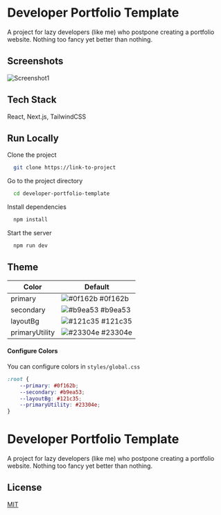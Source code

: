 # Developer Portfolio Template

A project for lazy developers (like me) who postpone creating a portfolio website. Nothing too fancy yet better than nothing.

## Screenshots

![Screenshot1](https://skytuna.s-ul.eu/ZbXEvR6R)

## Tech Stack

React, Next.js, TailwindCSS

## Run Locally

Clone the project

```bash
  git clone https://link-to-project
```

Go to the project directory

```bash
  cd developer-portfolio-template
```

Install dependencies

```bash
  npm install
```

Start the server

```bash
  npm run dev
```

## Theme

| Color          | Default                                                              |
| -------------- | -------------------------------------------------------------------- |
| primary        | ![#0f162b](https://via.placeholder.com/15/0f162b/0f162b.png) #0f162b |
| secondary      | ![#b9ea53](https://via.placeholder.com/15/b9ea53/b9ea53.png) #b9ea53 |
| layoutBg       | ![#121c35](https://via.placeholder.com/15/121c35/121c35.png) #121c35 |
| primaryUtility | ![#23304e](https://via.placeholder.com/15/23304e/23304e.png) #23304e |

#### Configure Colors

You can configure colors in `styles/global.css`

```css
:root {
    --primary: #0f162b;
    --secondary: #b9ea53;
    --layoutBg: #121c35;
    --primaryUtility: #23304e;
}
```

# Developer Portfolio Template

A project for lazy developers (like me) who postpone creating a portfolio website. Nothing too fancy yet better than nothing.

## License

[MIT](https://choosealicense.com/licenses/mit/)
